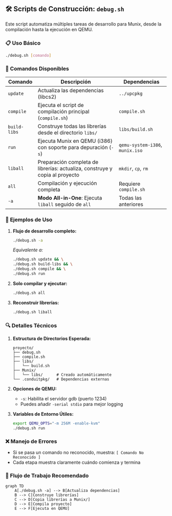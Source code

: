 ## 🛠️ Scripts de Construcción: `debug.sh`

Este script automatiza múltiples tareas de desarrollo para Munix, desde la compilación hasta la ejecución en QEMU.

### 📋 Uso Básico
```bash
./debug.sh [comando]
```

### 🔧 Comandos Disponibles

| Comando       | Descripción                                                                 | Dependencias                     |
|---------------|-----------------------------------------------------------------------------|----------------------------------|
| `update`      | Actualiza las dependencias (libcs2)                                         | `../upcpkg`                      |
| `compile`     | Ejecuta el script de compilación principal (`compile.sh`)                   | `compile.sh`                     |
| `build-libs`  | Construye todas las librerías desde el directorio `libs/`                   | `libs/build.sh`                  |
| `run`         | Ejecuta Munix en QEMU (i386) con soporte para depuración (`-s`)             | `qemu-system-i386`, `munix.iso`  |
| `liball`      | Preparación completa de librerías: actualiza, construye y copia al proyecto | `mkdir`, `cp`, `rm`              |
| `all`         | Compilación y ejecución completa                                            | Requiere `compile.sh`            |
| `-a`          | **Modo All-in-One**: Ejecuta `liball` seguido de `all`                      | Todas las anteriores             |

### 🎯 Ejemplos de Uso

1. **Flujo de desarrollo completo:**
   ```bash
   ./debug.sh -a
   ```
   *Equivalente a:*
   ```bash
   ./debug.sh update && \
   ./debug.sh build-libs && \
   ./debug.sh compile && \
   ./debug.sh run
   ```

2. **Solo compilar y ejecutar:**
   ```bash
   ./debug.sh all
   ```

3. **Reconstruir librerías:**
   ```bash
   ./debug.sh liball
   ```

### 🔍 Detalles Técnicos

1. **Estructura de Directorios Esperada:**
   ```
   proyecto/
   ├── debug.sh
   ├── compile.sh
   ├── libs/
   │   └── build.sh
   ├── Munix/
   │   └── libs/      # Creado automáticamente
   └── .conduitpkg/   # Dependencias externas
   ```

2. **Opciones de QEMU:**
   - `-s`: Habilita el servidor gdb (puerto 1234)
   - Puedes añadir `-serial stdio` para mejor logging

3. **Variables de Entorno Útiles:**
   ```bash
   export QEMU_OPTS="-m 256M -enable-kvm"
   ./debug.sh run
   ```

### ❌ Manejo de Errores
- Si se pasa un comando no reconocido, muestra: `[ Comando No Reconocido ]`
- Cada etapa muestra claramente cuándo comienza y termina

### 🔄 Flujo de Trabajo Recomendado
```mermaid
graph TD
    A[./debug.sh -a] --> B[Actualiza dependencias]
    B --> C[Construye librerías]
    C --> D[Copia librerías a Munix/]
    D --> E[Compila proyecto]
    E --> F[Ejecuta en QEMU]
```